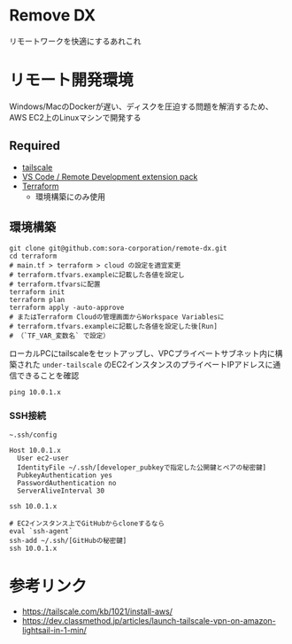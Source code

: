# Remove DX

リモートワークを快適にするあれこれ

# リモート開発環境

Windows/MacのDockerが遅い、ディスクを圧迫する問題を解消するため、AWS EC2上のLinuxマシンで開発する

## Required

- [tailscale](https://tailscale.com/)
- [VS Code / Remote Development extension pack](https://code.visualstudio.com/docs/remote/ssh)
- [Terraform](https://www.terraform.io/)
  - 環境構築にのみ使用

## 環境構築

```
git clone git@github.com:sora-corporation/remote-dx.git
cd terraform
# main.tf > terraform > cloud の設定を適宜変更
# terraform.tfvars.exampleに記載した各値を設定し
# terraform.tfvarsに配置
terraform init
terraform plan
terraform apply -auto-approve
# またはTerraform Cloudの管理画面からWorkspace Variablesに
# terraform.tfvars.exampleに記載した各値を設定した後[Run]
# （`TF_VAR_変数名` で設定）
```

ローカルPCにtailscaleをセットアップし、VPCプライベートサブネット内に構築された `under-tailscale` のEC2インスタンスのプライベートIPアドレスに通信できることを確認
```
ping 10.0.1.x
```

### SSH接続

`~.ssh/config`  

```
Host 10.0.1.x
  User ec2-user
  IdentityFile ~/.ssh/[developer_pubkeyで指定した公開鍵とペアの秘密鍵]
  PubkeyAuthentication yes
  PasswordAuthentication no
  ServerAliveInterval 30
```

```
ssh 10.0.1.x

# EC2インスタンス上でGitHubからcloneするなら
eval `ssh-agent`
ssh-add ~/.ssh/[GitHubの秘密鍵]
ssh 10.0.1.x
```

# 参考リンク

- https://tailscale.com/kb/1021/install-aws/
- https://dev.classmethod.jp/articles/launch-tailscale-vpn-on-amazon-lightsail-in-1-min/
